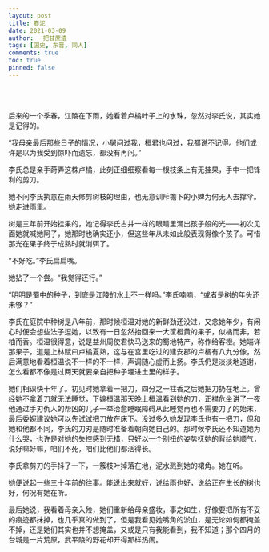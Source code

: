 ```yaml
---
layout: post
title: 春泥
date: 2021-03-09
author: 一把甘蔗渣
tags: [国史, 东晋, 同人]
comments: true
toc: true
pinned: false
---
```

<br/>
<br/>

后来的一个季春，江陵在下雨，她看着卢橘叶子上的水珠，忽然对李氏说，其实她是记得的。

“我母亲最后那些日子的情况，小舅问过我，桓君也问过，我都说不记得。他们或许是以为我受到惊吓而遗忘，都没有再问。”

李氏总是亲手莳弄这株卢橘，此刻正细细察看每一根枝条上有无挂果，手中一把锋利的剪刀。

她不问李氏执意在雨天修剪树枝的理由，也无意训斥檐下的小婢为何无人去撑伞。她走进雨里。

树是三年前开始挂果的，她记得李氏古井一样的眼睛里涌出孩子般的光——初次见面她就喊她阿子，她那时也确实还小，但这些年从未如此般表现得像个孩子。可惜那光在果子终于成熟时就消弭了。

“不好吃。”李氏扁扁嘴。

她拈了一个尝。“我觉得还行。”

“明明是蜀中的种子，到底是江陵的水土不一样吗。”李氏喃喃，“或者是树的年头还未够？”

李氏在庭院中种树是八年前，那时候桓温对她的新鲜劲还没过，又念她年少，有闲心时便会想些法子逗她，以致有一日忽然抬回来一大筐橙黄的果子，似橘而非，若柚而香。桓温很得意，说是益州周使君快马送来的蜀地特产，称作给客橙。她端详那果子，道是上林赋曰卢橘夏熟，这与在宫里吃过的建安郡的卢橘有八九分像，然后满意地看着桓温说不一样的不一样，声调随心虚而上扬。李氏仍是淡淡地道谢，怎么看都不像是过两天就要亲自把种子埋进土里的样子。

她们相识快十年了。初见时她拿着一把刀，四分之一柱香之后她把刀扔在地上。曾经她不拿着刀就无法睡觉，下嫁桓温那天晚上桓温看到她的刀，正襟危坐讲了一夜他通过手刃仇人的帮凶的儿子一举治愈睡眠障碍从此睡觉再也不需要刀了的始末，最后委婉建议她可以先试试把刀放在床下。没过多久她发现李氏也有一把刀，但和她和他都不同，李氏的刀刃是随时准备着朝向她自己的。那时候李氏还不知道她为什么哭，也许是对她的失控感到无措，只好以一个别扭的姿势抚她的背给她顺气，说好嘛好嘛，咱们不死，咱们比他们都活得长。

李氏拿剪刀的手抖了一下，一簇枝叶掉落在地，泥水溅到她的裙角。她在听。

她便说起一些三十年前的往事。能说出来就好，说给雨也好，说给正在生长的树也好，何况有她在听。

最后她说，我看着母亲入殓，她们重新给母亲盛妆，事之如生，好像要把所有不妥的痕迹都抹掉，也几乎真的做到了，但是我看见她嘴角的淤血，是无论如何都掩盖不掉，还是她们其实也并不想掩盖，又或是只有我能看到，我不知道；那个四月的台城是一片荒原，武平陵的野花却开得那样热闹。
